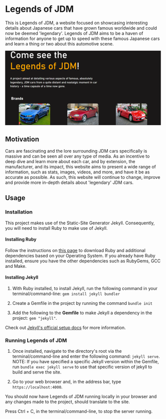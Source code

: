 # Legends of JDM

This is Legends of JDM, a website focused on showcasing interesting details about Japanese cars that have
grown famous worldwide and could now be deemed 'legendary'. Legends of JDM aims to be a haven of information for anyone to get up to speed with these famous Japanese cars and learn a thing or two about this automotive scene.

<img src="repo_images/legends_of_jdm_v0.5.png" height=auto width=550px alt="Screenshot: Legends of JDM (in alpha) Image">


## Motivation
Cars are fascinating and the lore surrounding JDM cars specifically is massive and can be seen all over any type of media. As an incentive to deep dive and learn more about each car, and by extension, the manufacturer, and its impact, this website aims to present a wide range of information, such as stats, images, videos, and more, and have it be as accurate as possible. As such, this website will continue to change, improve and provide more in-depth details about 'legendary' JDM cars.

## Usage

### Installation

This project makes use of the Static-Site Generator Jekyll. Consequently, you will need to install Ruby to make use of Jekyll.

#### Installing Ruby

Follow the instructions on [this page](https://jekyllrb.com/docs/installation/) to download Ruby and additional dependencies based on your Operating System. If you already have Ruby installed, ensure you have the other dependencies such as RubyGems, GCC and Make. 

#### Installing Jekyll
1. With Ruby installed, to install Jekyll, run the following command in your terminal/command-line: `gem install jekyll bundler`

2. Create a Gemfile in the project by running the command `bundle init`

3. Add the following to the **Gemfile** to make Jekyll a dependency in the project: `gem "jekyll"`.

Check out [Jekyll's official setup docs](https://jekyllrb.com/docs/step-by-step/01-setup/) for more information.

### Running Legends of JDM

1. Once installed, navigate to the directory's root via the terminal/command-line and enter the following command: `jekyll serve`.  
NOTE: If you have specified a specific Jekyll version within the Gemfile, run `bundle exec jekyll serve` to use that specific version of jekyll to build and serve the site.

2. Go to your web browser and, in the address bar, type `https://localhost:4000`.

You should now have Legends of JDM running locally in your browser and any changes made to the project, should translate to the site.

Press Ctrl + C, in the terminal/command-line, to stop the server running.


